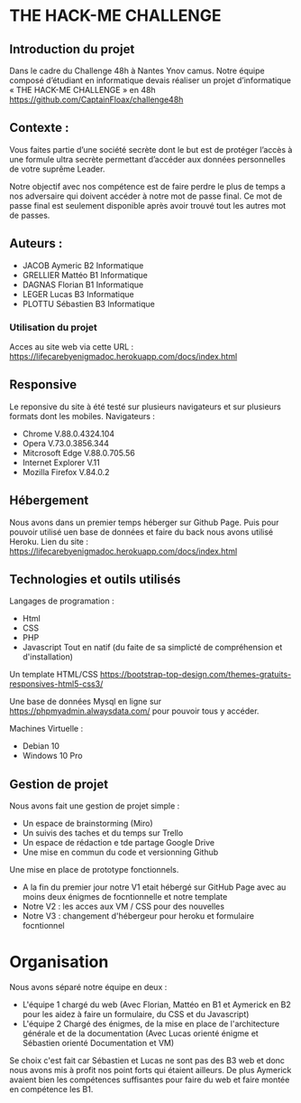 # THE HACK-ME CHALLENGE




## Introduction du projet 
Dans le cadre du Challenge 48h à Nantes Ynov camus. Notre équipe composé d’étudiant en informatique devais réaliser un projet d’informatique « THE HACK-ME CHALLENGE » en 48h
https://github.com/CaptainFloax/challenge48h



## Contexte :
Vous faites partie d’une société secrète dont le but est de protéger l’accès à une formule ultra secrète permettant d’accéder aux données personnelles de votre suprême Leader.

Notre objectif avec nos compétence est de faire perdre le plus de temps a nos adversaire qui doivent accéder à notre mot de passe final. Ce mot de passe final est seulement disponible après avoir trouvé tout les autres mot de passes.

## Auteurs :

- JACOB Aymeric B2 Informatique
- GRELLIER Mattéo B1 Informatique
- DAGNAS Florian B1 Informatique
- LEGER Lucas B3 Informatique
- PLOTTU Sébastien B3 Informatique


### Utilisation du projet
Acces au site web via cette URL :
https://lifecarebyenigmadoc.herokuapp.com/docs/index.html




## Responsive
Le reponsive du site à été testé sur plusieurs navigateurs et sur plusieurs formats dont les mobiles.
Navigateurs :
- Chrome V.88.0.4324.104 
- Opera V.73.0.3856.344
- Mitcrosoft Edge V.88.0.705.56
- Internet Explorer V.11
- Mozilla Firefox V.84.0.2 


## Hébergement 
Nous avons dans un premier temps héberger sur Github Page.
Puis pour pouvoir utilisé uen base de données et faire du back nous avons utilisé Heroku.
Lien du site : https://lifecarebyenigmadoc.herokuapp.com/docs/index.html

## Technologies et outils utilisés

Langages de programation :
- Html 
- CSS
- PHP
- Javascript
Tout en natif (du faite de sa simplicté de compréhension et d'installation)

Un template HTML/CSS https://bootstrap-top-design.com/themes-gratuits-responsives-html5-css3/

Une base de données Mysql en ligne sur https://phpmyadmin.alwaysdata.com/ pour pouvoir tous y accéder.

Machines Virtuelle :
- Debian 10
- Windows 10 Pro



## Gestion de projet 

Nous avons fait une gestion de projet simple :
- Un espace de brainstorming (Miro)
- Un suivis des taches et du temps sur Trello
- Un espace de rédaction e tde partage Google Drive
- Une mise en commun du code et versionning Github

Une mise en place de prototype fonctionnels.
- A la fin du premier jour notre V1 etait hébergé sur GitHub Page avec au moins deux énigmes de focntionnelle et notre template
- Notre V2 : les acces aux VM / CSS pour des nouvelles
- Notre V3 : changement d'hébergeur pour heroku et formulaire focntionnel


# Organisation

Nous avons séparé notre équipe en deux  :
- L'équipe 1 chargé du web (Avec Florian, Mattéo en B1 et Aymerick en B2 pour les aidez à faire un formulaire, du CSS et du Javascript)
- L'équipe 2 Chargé des énigmes, de la mise en place de l'architecture générale et de la documentation (Avec Lucas orienté énigme et Sébastien orienté Documentation et VM)

Se choix c'est fait car Sébastien et Lucas ne sont pas des B3 web et donc nous avons mis à profit nos point forts qui étaient ailleurs.
De plus Aymerick avaient bien les compétences suffisantes pour faire du web et faire montée en compétence les B1.




